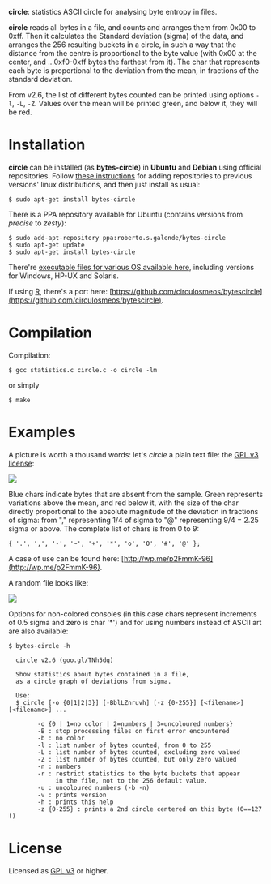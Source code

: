 **circle**: statistics ASCII circle for analysing byte entropy in files.   

**circle** reads all bytes in a file, and counts and arranges them from 0x00 to 0xff. Then it calculates the Standard deviation (sigma) of the data, and arranges the 256 resulting buckets in a circle, in such a way that the distance from the centre is proportional to the byte value (with 0x00 at the center, and ...0xf0-0xff bytes the farthest from it). The char that represents each byte is proportional to the deviation from the mean, in fractions of the standard deviation.   

From v2.6, the list of different bytes counted can be printed using options `-l`, `-L`, `-Z`. Values over the mean will be printed green, and below it, they will be red.
   
Installation
============

**circle** can be installed (as **bytes-circle**) in **Ubuntu** and **Debian** using official repositories. Follow [these instructions](http://serverfault.com/questions/550855/how-to-add-debian-testing-repository-to-apt-get) for adding repositories to previous versions' linux distributions, and then just install as usual: 

    $ sudo apt-get install bytes-circle

There is a PPA repository available for Ubuntu (contains versions from *precise* to *zesty*):

    $ sudo add-apt-repository ppa:roberto.s.galende/bytes-circle
    $ sudo apt-get update
    $ sudo apt-get install bytes-circle

There're [executable files for various OS available here](https://drive.google.com/folderview?id=0B1L_hFrWJfRhODE3RE5fNGNaWWM), including versions for Windows, HP-UX and Solaris.

If using [R](https://cran.r-project.org/), there's a port here: [https://github.com/circulosmeos/bytescircle](https://github.com/circulosmeos/bytescircle).

Compilation
===========

Compilation:

    $ gcc statistics.c circle.c -o circle -lm    

or simply   

    $ make   

Examples
========

A picture is worth a thousand words: let's *circle* a plain text file: the [GPL v3 license](https://github.com/circulosmeos/circle/blob/master/gplv3.txt):   
   
![](https://circulosmeos.files.wordpress.com/2015/10/circle-gplv3-plaintext.png)
    
Blue chars indicate bytes that are absent from the sample. Green represents variations above the mean, and red below it, with the size of the char directly proportional to the absolute magnitude of the deviation in fractions of sigma: from "," representing 1/4 of sigma to "@" representing 9/4 = 2.25 sigma or above. The complete list of chars is from 0 to 9:   
   
    { '.', ',', '-', '~', '+', '*', 'o', 'O', '#', '@' };   
   
A case of use can be found here: [http://wp.me/p2FmmK-96](http://wp.me/p2FmmK-96).   
   
A random file looks like:
   
![](https://circulosmeos.files.wordpress.com/2015/10/circle-urandom.png)
    
Options for non-colored consoles (in this case chars represent increments of 0.5 sigma and zero is char '*') and for using numbers instead of ASCII art are also available:   
   
    $ bytes-circle -h   
   
      circle v2.6 (goo.gl/TNh5dq)

      Show statistics about bytes contained in a file,
      as a circle graph of deviations from sigma.

      Use:
      $ circle [-o {0|1|2|3}] [-BblLZnruvh] [-z {0-255}] [<filename>] [<filename>] ...

            -o {0 | 1=no color | 2=numbers | 3=uncoloured numbers}
            -B : stop processing files on first error encountered
            -b : no color
            -l : list number of bytes counted, from 0 to 255
            -L : list number of bytes counted, excluding zero valued
            -Z : list number of bytes counted, but only zero valued
            -n : numbers
            -r : restrict statistics to the byte buckets that appear
                 in the file, not to the 256 default value.
            -u : uncoloured numbers (-b -n)
            -v : prints version
            -h : prints this help
            -z {0-255} : prints a 2nd circle centered on this byte (0==127 !)

License
=======

Licensed as [GPL v3](http://www.gnu.org/licenses/gpl-3.0.en.html) or higher.   
